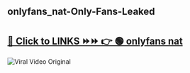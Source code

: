 
 ## onlyfans_nat-Only-Fans-Leaked

# <h2><a href="https://clipsfans.com/onlyfans_nat&ref=git">🔗 Click to LINKS ⏩⏩ 👉 🟢 onlyfans nat </a></h2>

<a href="https://clipsfans.com/onlyfans_nat&ref=git" rel="nofollow" data-target="animated-image.originalLink"><img src="https://i.ibb.co.com/xMMVF88/686577567.gif" alt="Viral Video Original" style="max-width: 100%; display: inline-block;" data-target="animated-image.originalImage"></a>
